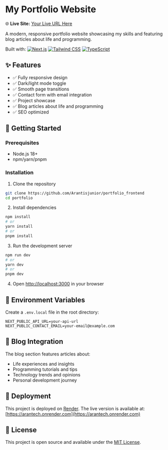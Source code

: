 # My Portfolio Website

🌐 **Live Site:** [Your Live URL Here](https://arantech.onrender.com)

A modern, responsive portfolio website showcasing my skills and featuring blog articles about life and programming.

Built with:
[![Next.js](https://img.shields.io/badge/Next.js-000000?style=for-the-badge&logo=nextdotjs&logoColor=white)](https://nextjs.org/)
[![Tailwind CSS](https://img.shields.io/badge/Tailwind_CSS-38B2AC?style=for-the-badge&logo=tailwind-css&logoColor=white)](https://tailwindcss.com/)
[![TypeScript](https://img.shields.io/badge/TypeScript-007ACC?style=for-the-badge&logo=typescript&logoColor=white)](https://www.typescriptlang.org/)

## ✨ Features

- ✅ Fully responsive design
- ✅ Dark/light mode toggle
- ✅ Smooth page transitions
- ✅ Contact form with email integration
- ✅ Project showcase
- ✅ Blog articles about life and programming
- ✅ SEO optimized

## 🚀 Getting Started

### Prerequisites
- Node.js 18+
- npm/yarn/pnpm

### Installation

1. Clone the repository
```bash
git clone https://github.com/Arantisjunior/portfolio_frontend
cd portfolio
```

2. Install dependencies
```bash
npm install
# or
yarn install
# or
pnpm install
```

3. Run the development server
```bash
npm run dev
# or
yarn dev
# or
pnpm dev
```

4. Open [http://localhost:3000](http://localhost:3000) in your browser

## 🔧 Environment Variables

Create a `.env.local` file in the root directory:

```env
NEXT_PUBLIC_API_URL=your-api-url
NEXT_PUBLIC_CONTACT_EMAIL=your-email@example.com
```

## 📝 Blog Integration

The blog section features articles about:
- Life experiences and insights
- Programming tutorials and tips
- Technology trends and opinions
- Personal development journey

## 🚀 Deployment

This project is deployed on [Render](https://render.com). The live version is available at: [https://arantech.onrender.com](https://arantech.onrender.com)

## 📄 License

This project is open source and available under the [MIT License](LICENSE).

